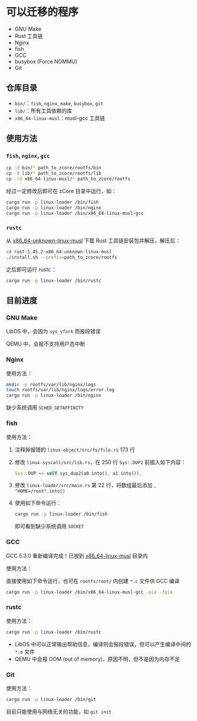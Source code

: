 # 可以迁移的程序

* GNU Make
* Rust 工具链
* Nginx
* fish
* GCC
* busybox (Force NOMMU)
* Git

## 仓库目录

* `bin/`：`fish`, `nginx`, `make`, `busybox`, `git`
* `lib/`：所有工具依赖的库
* `x86_64-linux-musl`：musl-gcc 工具链

## 使用方法

### `fish`, `nginx`, `gcc`

```bash
cp -d bin/* path_to_zcore/rootfs/bin
cp -d lib/* path_to_zcore/rootfs/lib
cp -rd x86_64-linux-musl/* path_to_zcore/rootfs
```

经过一定修改后即可在 zCore 目录中运行，如：

```bash
cargo run -p linux-loader /bin/fish
cargo run -p linux-loader /bin/nginx
cargo run -p linux-loader /bin/x86_64-linux-musl-gcc
```

### `rustc`

从 [x86\_64-unknown-linux-musl](https://static.rust-lang.org/dist/rust-1.45.2-x86_64-unknown-linux-musl.tar.gz) 下载 Rust 工具链安装包并解压，解压后：

```bash
cd rust-1.45.2-x86_64-unknown-linux-musl
./install.sh --prefix=path_to_zcore/rootfs
```

之后即可运行 rustc：

```bash
cargo run -p linux-loader /bin/rustc
```

## 目前进度

### GNU Make

LibOS 中，会因为 `sys_vfork` 而报段错误

QEMU 中，会报不支持用户态中断

### Nginx

使用方法：

```bash
mkdir -p rootfs/var/lib/nginx/logs
touch rootfs/var/lib/nginx/logs/error.log
cargo run -p linux-loader /bin/nginx
```

缺少系统调用 `SCHED_GETAFFINITY`

### fish

使用方法：

1. 注释掉报错的 `linux-object/src/fs/file.rs` 173 行

2. 修改 `linux-syscall/src/lib.rs`，在 250 行 `Sys::DUP2` 前插入如下内容：

   ```rust
   Sys::DUP => self.sys_dup2(a0.into(), a1.into()),
   ```

3. 修改 `linux-loader/src/main.rs` 第 22 行，将数组最后添加 `, "HOME=/root".into()`

4. 使用如下命令运行：

   ```bash
   cargo run -p linux-loader /bin/fish
   ```

   即可看到缺少系统调用 `SOCKET`

### GCC

GCC 5.3.0 重新编译完成！已放到 [x86\_64-linux-musl](x86_64-linux-musl) 目录内

使用方法：

直接使用如下命令运行，也可在 `rootfs/root/` 内创建 `*.c` 文件供 GCC 编译

```bash
cargo run -p linux-loader /bin/x86_64-linux-musl-gcc -pie -fpie
```

### rustc

使用方法：

```bash
cargo run -p linux-loader /bin/rustc
```

* LibOS 中可以正常输出帮助信息，编译则会报段错误，但可以产生编译中间的 `*.o` 文件
* QEMU 中会报 OOM (out of memory)，原因不明，但不是因为内存不足

### Git

使用方法：

```bash
cargo run -p linux-loader /bin/git
```

目前只能使用与网络无关的功能，如 `git init`

